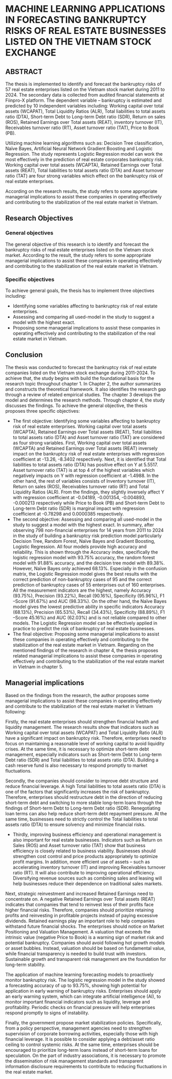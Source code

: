 # MACHINE LEARNING APPLICATIONS IN FORECASTING BANKRUPTCY RISKS OF REAL ESTATE BUSINESSES LISTED ON THE VIETNAM STOCK EXCHANGE
## ABSTRACT

The thesis is implemented to identify and forecast the bankruptcy risks of 57 real estate enterprises listed on the Vietnam stock market during 2011 to 2024. The secondary data is collected from audited financial statements at Fiinpro-X platform. The dependent variable – bankruptcy is estimated and predicted by 10 independent variables including: Working capital over total assets (WCAPAT), Total Liquidity Ratios (ALR), Total liabilities to total assets ratio (DTA), Short-term Debt to Long-term Debt ratio (SDR), Return on sales (ROS), Retained Earnings over Total assets (REAT), inventory turnover (IT), Receivables turnover ratio (RT), Asset turnover ratio (TAT), Price to Book (PB).

Utilizing machine learning algorithms such as: Decision Tree classification, Naïve Bayes, Artificial Neural Network Gradient Boosting and Logistic Regression. The study represents Logistic Regression model can work the most effectively in the prediction of real estate corporates bankruptcy risk. Working capital over total assets (WCAPTA), Retained Earnings over Total assets (REAT), Total liabilities to total assets ratio (DTA) and Asset turnover ratio (TAT) are four strong variables which effect on the bankruptcy risk of real estate enterprises.

According on the research results, the study refers to some appropriate managerial implications to assist these companies in operating effectively and contributing to the stabilization of the real estate market in Vietnam.

## Research Objectives
### General objectives
The general objective of this research is to identify and forecast the bankruptcy risks of real estate enterprises listed on the Vietnam stock market. According to the result, the study refers to some appropriate managerial implications to assist these companies in operating effectively and contributing to the stabilization of the real estate market in Vietnam.
### Specific objectives
To achieve general goals, the thesis has to implement three objectives including:
- Identifying some variables affecting to bankruptcy risk of real estate enterprises.
- Assessing and comparing all used-model in the study to suggest a model with the highest exact.
- Proposing some managerial implications to assist these companies in operating effectively and contributing to the stabilization of the real estate market in Vietnam.
## Conclusion
The thesis was conducted to forecast the bankruptcy risk of real estate companies listed on the Vietnam stock exchange during 2011-2024. To achieve that, the study begins with build the foundational basis for the research topic throughout chapter 1. In Chapter 2, the author summarizes and constructs the theoretical framework. It also identifies the research gap through a review of related empirical studies. The chapter 3 develops the model and determines the research methods. Through chapter 4, the study discusses the findings.
To achieve the general objective, the thesis proposes three specific objectives:
- The first objective: Identifying some variables affecting to bankruptcy risk of real estate enterprises.
Working capital over total assets (WCAPTA), Retained Earnings over Total assets (REAT), Total liabilities to total assets ratio (DTA) and Asset turnover ratio (TAT) are considered as four strong variables. First, Working capital over total assets (WCAPTA) and Retained Earnings over Total assets (REAT) inversely impact on the bankruptcy risk of real estate enterprises with regression coefficient at -13.26, -8.3402 respectively. Next, it is identified that Total liabilities to total assets ratio (DTA) has positive effect on Y at 5.5517. Asset turnover ratio (TAT) is at top 4 of the highest variables which negatively impacts on Y with regression coefficient at -1.4988.
In the other hand, the rest of variables consists of Inventory turnover (IT), Return on sales (ROS), Receivables turnover ratio (RT) and Total Liquidity Ratios (ALR). From the findings, they slightly inversely affect Y with regression coefficient at -0.04189, -0.001354, -0.004893, -0.000213 respectively while Price to Book (PB) and Short-term Debt to Long-term Debt ratio (SDR) is marginal impact with regression coefficient at -0.78298 and 0.0000385 respectively.
- The second objective: Assessing and comparing all used-model in the study to suggest a model with the highest exact.
In summary, after observing 798 non-financial enterprises for 14 years from 2011 to 2024 in the study of building a bankruptcy risk prediction model particularly Decision Tree, Random Forest, Naïve Bayes and Gradient Boosting, Logistic Regression. All four models provide high accuracy and reliability. This is shown through the Accuracy index, specifically the logistic regression model with 93.75% accuracy, the random forest model with 91.88% accuracy, and the decision tree model with 89.38%. However, Naïve Bayes only achieved 68.13%. Especially in the confusion matrix, the Logistic Regression model gives the best results with the correct prediction of non-bankruptcy cases of 95 and the correct prediction of bankruptcy cases of 55 enterprises out of 160 enterprises. All the measurement indicators are the highest, namely Accuracy (93.75%), Precision (93.22%), Recall (90.16%), Specificity (95.96%), F1 –Score (91.67%) and AUC (98.33%). On the other hand, the Naïve Bayes model gives the lowest predictive ability in specific indicators Accuracy (68.13%), Precision (65.53%), Recall (34.43%), Specificity (88.89%), F1 –Score 45.16%) and AUC (62.03%) and is not reliable compared to other models. The Logistic Regression model can be effectively applied in practice to predict the risk of bankruptcy of real estate businesses. 
- The final objective: Proposing some managerial implications to assist these companies in operating effectively and contributing to the stabilization of the real estate market in Vietnam.
Regarding on the mentioned findings of the research in chapter 4, the thesis proposes related managerial implications to assist these companies in operating effectively and contributing to the stabilization of the real estate market in Vietnam in chapter 5.
## Managerial implications 
Based on the findings from the research, the author proposes some managerial implications to assist these companies in operating effectively and contribute to the stabilization of the real estate market in Vietnam following:

Firstly, the real estate enterprises should strengthen financial health and liquidity management. The research results show that indicators such as Working capital over total assets (WCAPAT) and Total Liquidity Ratio (ALR) have a significant impact on bankruptcy risk. Therefore, enterprises need to focus on maintaining a reasonable level of working capital to avoid liquidity crises. At the same time, it is necessary to optimize short-term debt management, especially indicators such as Short-term Debt to Long-term Debt ratio (SDR) and Total liabilities to total assets ratio (DTA). Building a cash reserve fund is also necessary to respond promptly to market fluctuations.

Secondly, the companies should consider to improve debt structure and reduce financial leverage. A high Total liabilities to total assets ratio (DTA) is one of the factors that significantly increases the risk of bankruptcy. Therefore, enterprises should restructure debt in the direction of reducing short-term debt and switching to more stable long-term loans through the findings of Short-term Debt to Long-term Debt ratio (SDR). Renegotiating loan terms can also help reduce short-term debt repayment pressure. At the same time, businesses need to strictly control the Total liabilities to total assets ratio (DTA) to ensure solvency and minimize financial risks.
- Thirdly, improving business efficiency and operational management is also important for real estate businesses. Indicators such as Return on Sales (ROS) and Asset turnover ratio (TAT) show that business efficiency is closely related to business viability. Businesses should strengthen cost control and price products appropriately to optimize profit margins. In addition, more efficient use of assets – such as accelerating inventory turnover (IT) and improving Receivables turnover ratio (RT). It will also contribute to improving operational efficiency. Diversifying revenue sources such as combining sales and leasing will help businesses reduce their dependence on traditional sales markets.

Next, strategic reinvestment and increased Retained Earnings need to concentrate on. A negative Retained Earnings over Total assets (REAT) indicates that companies that tend to reinvest less of their profits face higher financial risks. Therefore, companies should prioritize retaining profits and reinvesting in profitable projects instead of paying excessive dividends. Retained earnings play an important role to help companies withstand future financial shocks.
The enterprises should notice on Market Positioning and Valuation Management. A valuation that exceeds the intrinsic value (negative Price to Book) is a warning sign of market risk and potential bankruptcy. Companies should avoid following hot growth models or asset bubbles. Instead, valuation should be based on fundamental value, while financial transparency is needed to build trust with investors. Sustainable growth and transparent risk management are the foundation for long-term stability.

The application of machine learning forecasting models to proactively monitor bankruptcy risk. The logistic regression model in the study showed a forecasting accuracy of up to 93.75%, showing high potential for application in early warning of bankruptcy risks. Enterprises should apply an early warning system, which can integrate artificial intelligence (AI), to monitor important financial indicators such as liquidity, leverage and profitability. Periodic checks on financial pressure will help enterprises respond promptly to signs of instability.

Finally, the government propose market stabilization policies. Specifically, from a policy perspective, management agencies need to strengthen supervision of corporate borrowing activities, especially those with high financial leverage. It is possible to consider applying a debt/asset ratio ceiling to control systemic risks. At the same time, enterprises should be encouraged to prioritize long-term loans instead of short-term loans for speculation. On the part of industry associations, it is necessary to promote the dissemination of risk management standards and transparent information disclosure requirements to contribute to reducing fluctuations in the real estate market.

